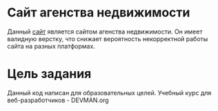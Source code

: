 # Сайт агенства недвижимости
Данный [сайт](https://makarovyaroslav.github.io/21_valid_markup/) является сайтом агенства недвижимости. Он имеет валидную верстку, что снижает вероятность некорректной работы сайта на разных платформах.

# Цель задания
Данный код написан для образовательных целей. Учебный курс для веб-разработчиков - DEVMAN.org

